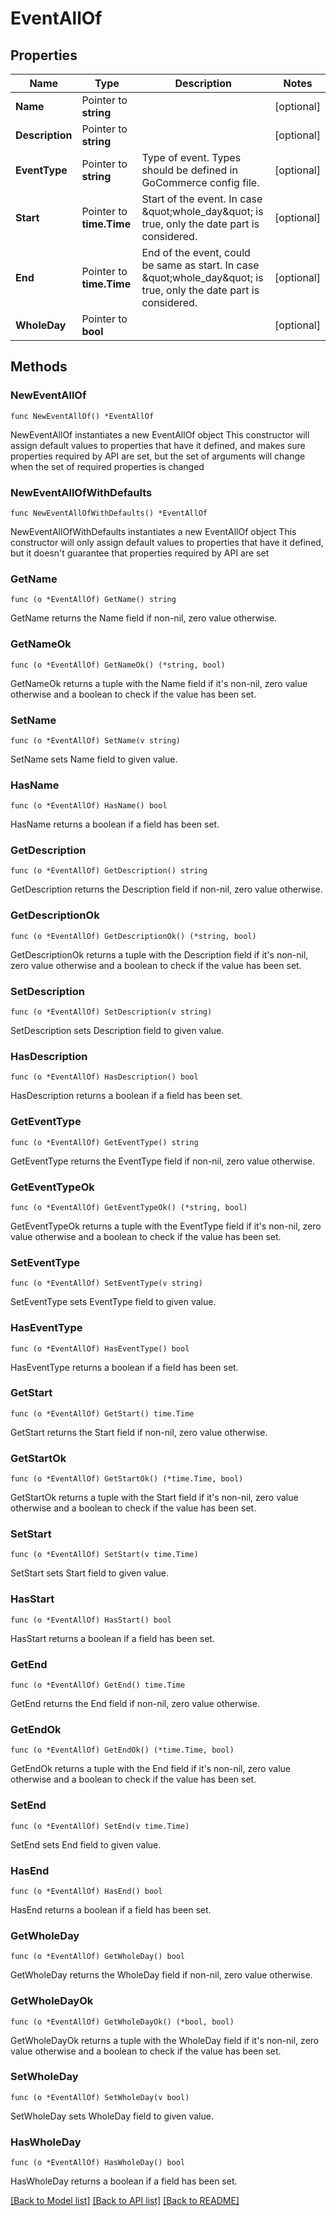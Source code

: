 # EventAllOf

## Properties

Name | Type | Description | Notes
------------ | ------------- | ------------- | -------------
**Name** | Pointer to **string** |  | [optional] 
**Description** | Pointer to **string** |  | [optional] 
**EventType** | Pointer to **string** | Type of event. Types should be defined in GoCommerce config file. | [optional] 
**Start** | Pointer to **time.Time** | Start of the event. In case \&quot;whole_day\&quot; is true, only the date part is considered. | [optional] 
**End** | Pointer to **time.Time** | End of the event, could be same as start. In case \&quot;whole_day\&quot; is true, only the date part is considered. | [optional] 
**WholeDay** | Pointer to **bool** |  | [optional] 

## Methods

### NewEventAllOf

`func NewEventAllOf() *EventAllOf`

NewEventAllOf instantiates a new EventAllOf object
This constructor will assign default values to properties that have it defined,
and makes sure properties required by API are set, but the set of arguments
will change when the set of required properties is changed

### NewEventAllOfWithDefaults

`func NewEventAllOfWithDefaults() *EventAllOf`

NewEventAllOfWithDefaults instantiates a new EventAllOf object
This constructor will only assign default values to properties that have it defined,
but it doesn't guarantee that properties required by API are set

### GetName

`func (o *EventAllOf) GetName() string`

GetName returns the Name field if non-nil, zero value otherwise.

### GetNameOk

`func (o *EventAllOf) GetNameOk() (*string, bool)`

GetNameOk returns a tuple with the Name field if it's non-nil, zero value otherwise
and a boolean to check if the value has been set.

### SetName

`func (o *EventAllOf) SetName(v string)`

SetName sets Name field to given value.

### HasName

`func (o *EventAllOf) HasName() bool`

HasName returns a boolean if a field has been set.

### GetDescription

`func (o *EventAllOf) GetDescription() string`

GetDescription returns the Description field if non-nil, zero value otherwise.

### GetDescriptionOk

`func (o *EventAllOf) GetDescriptionOk() (*string, bool)`

GetDescriptionOk returns a tuple with the Description field if it's non-nil, zero value otherwise
and a boolean to check if the value has been set.

### SetDescription

`func (o *EventAllOf) SetDescription(v string)`

SetDescription sets Description field to given value.

### HasDescription

`func (o *EventAllOf) HasDescription() bool`

HasDescription returns a boolean if a field has been set.

### GetEventType

`func (o *EventAllOf) GetEventType() string`

GetEventType returns the EventType field if non-nil, zero value otherwise.

### GetEventTypeOk

`func (o *EventAllOf) GetEventTypeOk() (*string, bool)`

GetEventTypeOk returns a tuple with the EventType field if it's non-nil, zero value otherwise
and a boolean to check if the value has been set.

### SetEventType

`func (o *EventAllOf) SetEventType(v string)`

SetEventType sets EventType field to given value.

### HasEventType

`func (o *EventAllOf) HasEventType() bool`

HasEventType returns a boolean if a field has been set.

### GetStart

`func (o *EventAllOf) GetStart() time.Time`

GetStart returns the Start field if non-nil, zero value otherwise.

### GetStartOk

`func (o *EventAllOf) GetStartOk() (*time.Time, bool)`

GetStartOk returns a tuple with the Start field if it's non-nil, zero value otherwise
and a boolean to check if the value has been set.

### SetStart

`func (o *EventAllOf) SetStart(v time.Time)`

SetStart sets Start field to given value.

### HasStart

`func (o *EventAllOf) HasStart() bool`

HasStart returns a boolean if a field has been set.

### GetEnd

`func (o *EventAllOf) GetEnd() time.Time`

GetEnd returns the End field if non-nil, zero value otherwise.

### GetEndOk

`func (o *EventAllOf) GetEndOk() (*time.Time, bool)`

GetEndOk returns a tuple with the End field if it's non-nil, zero value otherwise
and a boolean to check if the value has been set.

### SetEnd

`func (o *EventAllOf) SetEnd(v time.Time)`

SetEnd sets End field to given value.

### HasEnd

`func (o *EventAllOf) HasEnd() bool`

HasEnd returns a boolean if a field has been set.

### GetWholeDay

`func (o *EventAllOf) GetWholeDay() bool`

GetWholeDay returns the WholeDay field if non-nil, zero value otherwise.

### GetWholeDayOk

`func (o *EventAllOf) GetWholeDayOk() (*bool, bool)`

GetWholeDayOk returns a tuple with the WholeDay field if it's non-nil, zero value otherwise
and a boolean to check if the value has been set.

### SetWholeDay

`func (o *EventAllOf) SetWholeDay(v bool)`

SetWholeDay sets WholeDay field to given value.

### HasWholeDay

`func (o *EventAllOf) HasWholeDay() bool`

HasWholeDay returns a boolean if a field has been set.


[[Back to Model list]](../README.md#documentation-for-models) [[Back to API list]](../README.md#documentation-for-api-endpoints) [[Back to README]](../README.md)


